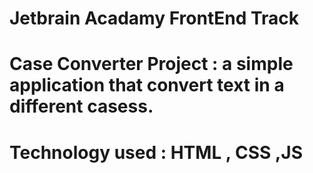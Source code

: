# Jetbrain Acadamy FrontEnd Track

# Case Converter Project : a simple application that convert text in a different casess.

# Technology used : HTML , CSS ,JS
